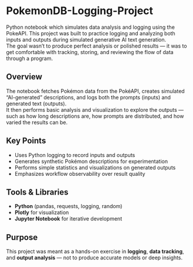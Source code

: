 # PokemonDB-Logging-Project
Python notebook which simulates data analysis and logging using the PokeAPI.
This project was built to practice logging and analyzing both inputs and outputs during simulated generative AI text generation.  
The goal wasn’t to produce perfect analysis or polished results — it was to get comfortable with tracking, storing, and reviewing the flow of data through a program.

## Overview
The notebook fetches Pokémon data from the PokéAPI, creates simulated “AI-generated” descriptions, and logs both the prompts (inputs) and generated text (outputs).  
It then performs basic analysis and visualization to explore the outputs — such as how long descriptions are, how prompts are distributed, and how varied the results can be.

## Key Points
- Uses Python logging to record inputs and outputs  
- Generates synthetic Pokémon descriptions for experimentation  
- Performs simple statistics and visualizations on generated outputs  
- Emphasizes workflow observability over result quality

## Tools & Libraries
- **Python** (pandas, requests, logging, random)
- **Plotly** for visualization
- **Jupyter Notebook** for iterative development

## Purpose
This project was meant as a hands-on exercise in **logging**, **data tracking**, and **output analysis** — not to produce accurate models or deep insights.
